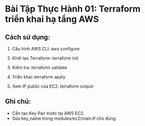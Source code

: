 # Bài Tập Thực Hành 01: Terraform triển khai hạ tầng AWS

## Cách sử dụng:
1. Cấu hình AWS CLI:
   aws configure

2. Khởi tạo Terraform:
   terraform init

3. Kiểm tra:
   terraform validate

4. Triển khai:
   terraform apply

5. Xem IP public của EC2:
   terraform output

## Ghi chú:
- Cần tạo Key Pair trước tại AWS EC2.
- Sửa key_name trong modules/ec2/main.tf cho đúng.